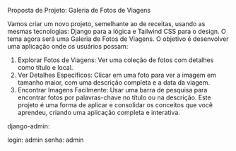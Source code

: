 Proposta de Projeto: Galeria de Fotos de Viagens

Vamos criar um novo projeto, semelhante ao de receitas, usando as mesmas
tecnologias: Django para a lógica e Tailwind CSS para o design. O tema agora
será uma Galeria de Fotos de Viagens.
O objetivo é desenvolver uma aplicação onde os usuários possam:
1. Explorar Fotos de Viagens: Ver uma coleção de fotos com detalhes
como título e local.
2. Ver Detalhes Específicos: Clicar em uma foto para ver a imagem em
tamanho maior, com uma descrição completa e a data da viagem.
3. Encontrar Imagens Facilmente: Usar uma barra de pesquisa para
encontrar fotos por palavras-chave no título ou na descrição.
Este projeto é uma forma de aplicar e consolidar os conceitos que você
aprendeu, criando uma aplicação completa e interativa.

django-admin:

login: admin
senha: admin